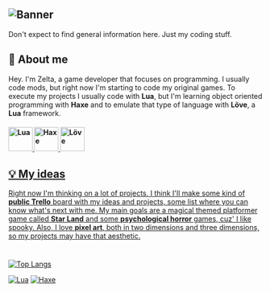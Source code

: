 ## ![Banner](https://i.imgur.com/9DoMUOS.png)

Don't expect to find general information here. Just my coding stuff.

## 👾 About me
Hey. I'm Zelta, a game developer that focuses on programming.
I usually code mods, but right now I'm starting to code my original games.
To execute my projects I usually code with **Lua**, but I'm learning object oriented programming with **Haxe** and to emulate that type of language with **Löve**, a **Lua** framework.
<h4>   <a href="https://lua.org"><img title="Lua" src="https://upload.wikimedia.org/wikipedia/commons/thumb/c/cf/Lua-Logo.svg/1200px-Lua-Logo.svg.png" width="48"/>   <a href="https://haxe.org"><img title="Haxe" src="https://cdn.jsdelivr.net/gh/devicons/devicon/icons/haxe/haxe-original.svg" width="48"/> <a href="https://love2d.org"><img title="Löve" src="https://i.ibb.co/ZB75fSm/descarga-1-removebg-preview-1.png" width="48"/> </h4>

## 💡 My ideas
Right now I'm thinking on a lot of projects. I think I'll make some kind of **public Trello** board with my ideas and projects, some list where you can know what's next with me. My main goals are a magical themed platformer game called **Star Land** and some **psychological horror** games, cuz' I like spooky. Also, I love **pixel art**, both in two dimensions and three dimensions, so my projects may have that aesthetic.

<h1></h1>

[![Top Langs](https://github-readme-stats.vercel.app/api/top-langs/?username=Zelta-Deluxe)](https://github.com/anuraghazra/github-readme-stats)

[![Lua](https://img.shields.io/badge/lua-black?style=for-the-badge&logo=lua)](https://lua.org)
[![Haxe](https://img.shields.io/badge/haxe-black?style=for-the-badge&logo=lua)](https://haxe.org)